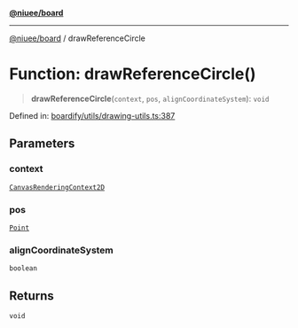[**@niuee/board**](../README.md)

***

[@niuee/board](../globals.md) / drawReferenceCircle

# Function: drawReferenceCircle()

> **drawReferenceCircle**(`context`, `pos`, `alignCoordinateSystem`): `void`

Defined in: [boardify/utils/drawing-utils.ts:387](https://github.com/niuee/board/blob/a0a1179721d4f4b943b6a9bc156753ac9737e502/src/boardify/utils/drawing-utils.ts#L387)

## Parameters

### context

[`CanvasRenderingContext2D`](https://developer.mozilla.org/docs/Web/API/CanvasRenderingContext2D)

### pos

[`Point`](../type-aliases/Point.md)

### alignCoordinateSystem

`boolean`

## Returns

`void`
